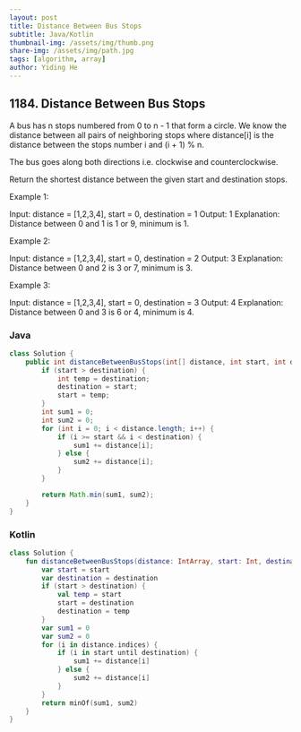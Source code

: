 ```yaml
---
layout: post
title: Distance Between Bus Stops
subtitle: Java/Kotlin
thumbnail-img: /assets/img/thumb.png
share-img: /assets/img/path.jpg
tags: [algorithm, array]
author: Yiding He
---
```


## 1184. Distance Between Bus Stops

A bus has n stops numbered from 0 to n - 1 that form a circle. We know the distance between all pairs of neighboring stops where distance[i] is the distance between the stops number i and (i + 1) % n.

The bus goes along both directions i.e. clockwise and counterclockwise.

Return the shortest distance between the given start and destination stops.

 

Example 1:



Input: distance = [1,2,3,4], start = 0, destination = 1
Output: 1
Explanation: Distance between 0 and 1 is 1 or 9, minimum is 1.
 

Example 2:



Input: distance = [1,2,3,4], start = 0, destination = 2
Output: 3
Explanation: Distance between 0 and 2 is 3 or 7, minimum is 3.
 

Example 3:



Input: distance = [1,2,3,4], start = 0, destination = 3
Output: 4
Explanation: Distance between 0 and 3 is 6 or 4, minimum is 4.

### Java

```java
class Solution {
    public int distanceBetweenBusStops(int[] distance, int start, int destination) {
        if (start > destination) {
            int temp = destination;
            destination = start;
            start = temp;
        }
        int sum1 = 0;
        int sum2 = 0;
        for (int i = 0; i < distance.length; i++) {
            if (i >= start && i < destination) {
                sum1 += distance[i];
            } else {
                sum2 += distance[i];
            }
        }

        return Math.min(sum1, sum2);
    }
}
```

### Kotlin

```kotlin
class Solution {
    fun distanceBetweenBusStops(distance: IntArray, start: Int, destination: Int): Int {
        var start = start
        var destination = destination
        if (start > destination) {
            val temp = start
            start = destination
            destination = temp
        }
        var sum1 = 0
        var sum2 = 0
        for (i in distance.indices) {
            if (i in start until destination) {
                sum1 += distance[i]
            } else {
                sum2 += distance[i]
            }
        }
        return minOf(sum1, sum2)
    }
}
```
